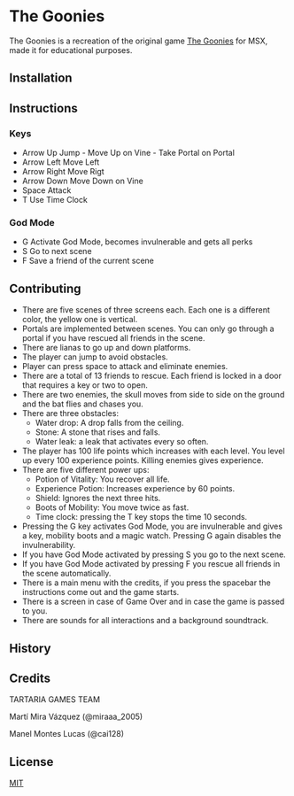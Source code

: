 # The Goonies 
The Goonies is a recreation of the original game [The Goonies](https://www.youtube.com/watch?v=yhFCiZIcjgE) for MSX, made it for educational purposes.


## Installation


## Instructions

### Keys
 -    Arrow Up Jump - Move Up on Vine - Take Portal on Portal
 -    Arrow Left Move Left
 -    Arrow Right Move Rigt
 -    Arrow Down Move Down on Vine
 -    Space Attack
 -    T Use Time Clock

### God Mode

-  G Activate God Mode, becomes invulnerable and gets all perks
-  S Go to next scene
-  F Save a friend of the current scene

## Contributing
- There are five scenes of three screens each. Each one is a different color, the yellow one is vertical.
- Portals are implemented between scenes. You can only go through a portal if you have rescued all friends in the scene.
- There are lianas to go up and down platforms.
- The player can jump to avoid obstacles.
- Player can press space to attack and eliminate enemies.
- There are a total of 13 friends to rescue. Each friend is locked in a door that requires a key or two to open.
- There are two enemies, the skull moves from side to side on the ground and the bat flies and chases you.
- There are three obstacles:
    - Water drop: A drop falls from the ceiling.
    - Stone: A stone that rises and falls.
    - Water leak: a leak that activates every so often.
- The player has 100 life points which increases with each level. You level up every 100 experience points. Killing enemies gives experience.
- There are five different power ups:
    - Potion of Vitality: You recover all life.
    - Experience Potion: Increases experience by 60 points.
    - Shield: Ignores the next three hits.
    - Boots of Mobility: You move twice as fast.
    - Time clock: pressing the T key stops the time 10 seconds.
- Pressing the G key activates God Mode, you are invulnerable and gives a key, mobility boots and a magic watch. Pressing G again disables the invulnerability.
- If you have God Mode activated by pressing S you go to the next scene.
- If you have God Mode activated by pressing F you rescue all friends in the scene automatically.
- There is a main menu with the credits, if you press the spacebar the instructions come out and the game starts.
- There is a screen in case of Game Over and in case the game is passed to you.
- There are sounds for all interactions and a background soundtrack.

## History


## Credits
TARTARIA GAMES TEAM

Martí Mira Vázquez  (@miraaa_2005)

Manel Montes Lucas  (@cai128)
## License

[MIT](https://choosealicense.com/licenses/mit/)

